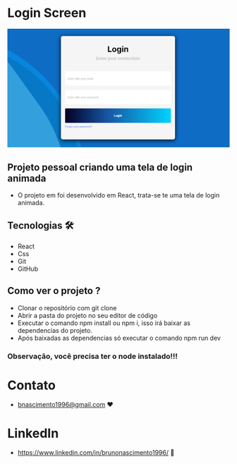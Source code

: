 # Login Screen

![preview](./.github/background.png)

## Projeto pessoal criando uma tela de login animada

- O projeto em foi desenvolvido em React, trata-se te uma tela de login animada.

## Tecnologias 🛠

- React
- Css
- Git
- GitHub

## Como ver o projeto ?

- Clonar o repositório com git clone
- Abrir a pasta do projeto no seu editor de código
- Executar o comando npm install ou npm i, isso irá baixar as dependencias do projeto.
- Após baixadas as dependencias só executar o comando npm run dev

### Observação, você precisa ter o node instalado!!!

# Contato

- bnascimento1996@gmail.com ❤

# LinkedIn

- https://www.linkedin.com/in/brunonascimento1996/ 🔗
